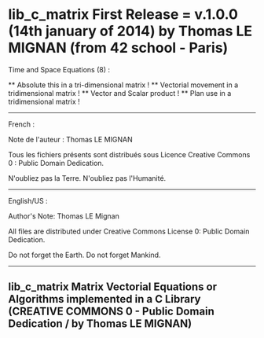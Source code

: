 lib_c_matrix First Release = v.1.0.0 (14th january of 2014) by Thomas LE MIGNAN (from 42 school - Paris)
============================================================

Time and Space Equations (8) : 

**	Absolute this in a tri-dimensional matrix !
**	Vectorial movement in a tridimensional matrix !
**	Vector and Scalar product !
**	Plan use in a tridimensional matrix !

---------------------------------------------------------

French :

Note de l'auteur : Thomas LE MIGNAN

Tous les fichiers présents sont distribués sous Licence Creative Commons 0  : Public Domain Dedication.

N'oubliez pas la Terre. N'oubliez pas l'Humanité.


---------------------------------------------------------

English/US :

Author's Note: Thomas LE Mignan

All files are distributed under Creative Commons License 0: Public Domain Dedication.

Do not forget the Earth. Do not forget Mankind.

---------------------------------------------------------
lib_c_matrix Matrix Vectorial Equations or Algorithms implemented in a C Library
(CREATIVE COMMONS 0 - Public Domain Dedication / by Thomas LE MIGNAN)
---------------------------------------------------------
